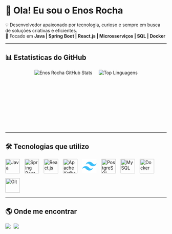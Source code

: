 # 👋 Ola! Eu sou o Enos Rocha  

💡 Desenvolvedor apaixonado por tecnologia, curioso e sempre em busca de soluções criativas e eficientes.  
🎯 Focado em **Java | Spring Boot | React.js | Microsserviços | SQL | Docker**  

---

## 📊 Estatísticas do GitHub

<div style="display: flex; justify-content: center; gap: 20px; flex-wrap: wrap;">
  <img src="https://github-readme-stats.vercel.app/api?username=EnosRocha&show_icons=true&theme=radical" alt="Enos Rocha GitHub Stats" height="180"/>
  <img src="https://github-readme-stats.vercel.app/api/top-langs/?username=EnosRocha&layout=compact&theme=radical" alt="Top Linguagens" height="180"/>
</div>

---

## 🛠 Tecnologias que utilizo

<div style="display: flex; gap: 15px; flex-wrap: wrap; justify-content: flex-start;">
  <img src="https://cdn.jsdelivr.net/gh/devicons/devicon/icons/java/java-original.svg" width="45" height="45" title="Java"/>
  <img src="https://cdn.jsdelivr.net/gh/devicons/devicon/icons/spring/spring-original.svg" width="45" height="45" title="Spring Boot"/>
  <img src="https://cdn.jsdelivr.net/gh/devicons/devicon/icons/react/react-original.svg" width="45" height="45" title="React.js"/>
  <img src="https://raw.githubusercontent.com/devicons/devicon/master/icons/apachekafka/kafka-original.svg" width="45" height="45" title="Apache Kafka"/>
  <img src="https://raw.githubusercontent.com/devicons/devicon/master/icons/tailwindcss/tailwindcss-plain.svg" width="45" height="45" title="Tailwind CSS"/>
  <img src="https://cdn.jsdelivr.net/gh/devicons/devicon/icons/postgresql/postgresql-original.svg" width="45" height="45" title="PostgreSQL"/>
  <img src="https://cdn.jsdelivr.net/gh/devicons/devicon/icons/mysql/mysql-original.svg" width="45" height="45" title="MySQL"/>
  <img src="https://cdn.jsdelivr.net/gh/devicons/devicon/icons/docker/docker-original.svg" width="45" height="45" title="Docker"/>
  <img src="https://cdn.jsdelivr.net/gh/devicons/devicon/icons/git/git-original.svg" width="45" height="45" title="Git"/>
</div>

---


## 🌎 Onde me encontrar

<div style="display: flex; gap: 10px;">
  <a href="https://www.linkedin.com/in/enosrocha" target="_blank">
    <img src="https://img.shields.io/badge/LinkedIn-0077B5?style=for-the-badge&logo=linkedin&logoColor=white"/>
  </a>
  <a href="https://github.com/EnosRocha">
    <img src="https://img.shields.io/badge/GitHub-100000?style=for-the-badge&logo=github&logoColor=white"/>
  </a>
</div>
